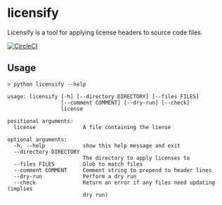 # licensify

Licensify is a tool for applying license headers to source code files.

[![CircleCI](https://circleci.com/gh/Simmovation/licensify.svg?style=svg)](https://circleci.com/gh/Simmovation/licensify)

## Usage


```
> python licensify --help

usage: licensify [-h] [--directory DIRECTORY] [--files FILES]
                 [--comment COMMENT] [--dry-run] [--check]
                 license

positional arguments:
  license               A file containing the liense

optional arguments:
  -h, --help            show this help message and exit
  --directory DIRECTORY
                        The directory to apply licenses to
  --files FILES         Glob to match files
  --comment COMMENT     Comment string to prepend to header lines
  --dry-run             Perform a dry run
  --check               Return an error if any files need updating (implies
                        dry run)
```